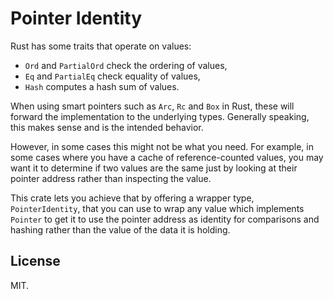 # Pointer Identity

Rust has some traits that operate on values:

- `Ord` and `PartialOrd` check the ordering of values,
- `Eq` and `PartialEq` check equality of values,
- `Hash` computes a hash sum of values.

When using smart pointers such as `Arc`, `Rc` and `Box` in
Rust, these will forward the implementation to the underlying types. Generally speaking, this
makes sense and is the intended behavior.

However, in some cases this might not be what you need. For example, in some cases where you
have a cache of reference-counted values, you may want it to determine if two values are the
same just by looking at their pointer address rather than inspecting the value.

This crate lets you achieve that by offering a wrapper type, `PointerIdentity`, that you can
use to wrap any value which implements `Pointer` to get it to use the pointer address as
identity for comparisons and hashing rather than the value of the data it is holding.

## License

MIT.
